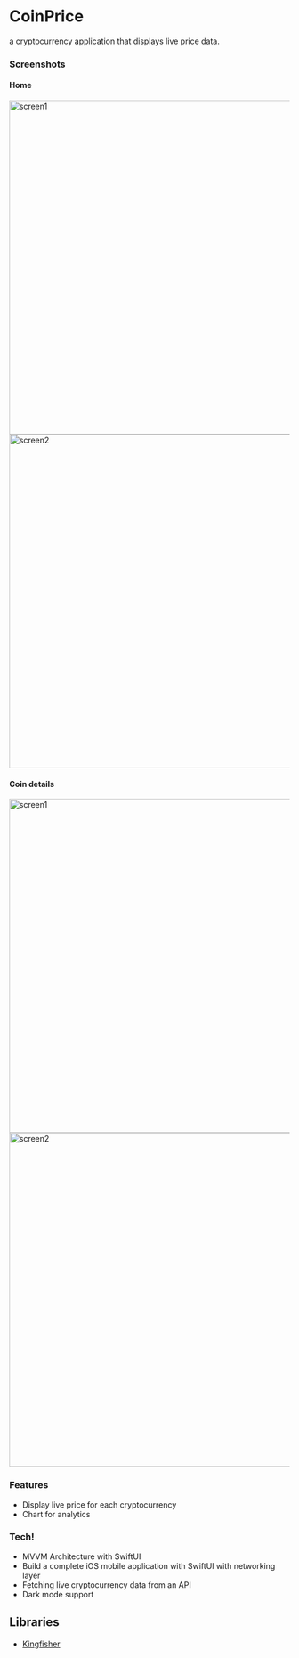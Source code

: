 # CoinPrice
a cryptocurrency application that displays live price data.
 
### Screenshots
#### Home  
<img src="https://user-images.githubusercontent.com/80439566/224411241-ffb766ee-9ac2-47ce-a265-44e57817b1ec.png" alt="screen1" height="600" /> <img src="https://user-images.githubusercontent.com/80439566/224411356-6a9215c1-9687-4c72-baf4-fd60f1487aaa.png" alt="screen2" height="600" />    
#### Coin details                
<img src="https://user-images.githubusercontent.com/80439566/224411447-5aa0b03d-c2db-46bb-8c1e-0c30b55f8db0.png" alt="screen1" height="600" /> <img src="https://user-images.githubusercontent.com/80439566/224411799-1b3991b0-970b-44b5-b550-f3d18f2fa342.png" alt="screen2" height="600" /> 

### Features
* Display live price for each cryptocurrency
* Chart for analytics

### Tech!

* MVVM Architecture with SwiftUI
* Build a complete iOS mobile application with SwiftUI with networking layer
* Fetching live cryptocurrency data from an API
* Dark mode support

Libraries
---------
* [Kingfisher](https://github.com/onevcat/Kingfisher)



